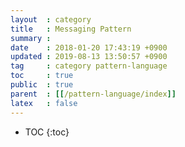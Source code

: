 ```yaml
---
layout  : category
title   : Messaging Pattern
summary :
date    : 2018-01-20 17:43:19 +0900
updated : 2019-08-13 13:50:57 +0900
tag     : category pattern-language
toc     : true
public  : true
parent  : [[/pattern-language/index]]
latex   : false
---
```

* TOC
{:toc}



